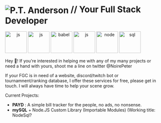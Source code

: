 
# <img align="center" style="display: inline" src="https://ptnoire.github.io/CSS-Image-Slideshow-Test/ptaLogoDarkMode.png" alt="P.T. Anderson" /> // Your Full Stack Developer


<div align="center" style="display: inline;">
<img src="https://pt-anderson.netlify.app/htmllogo.e0b81485.png" alt="js" height="71px"/>
<img src="https://pt-anderson.netlify.app/csslogo.e9c6a08a.png" alt="js" height="71px"/>
<img src="https://pt-anderson.netlify.app/babellogo.f21ef3b1.png" alt="babel" height=71px />
<img src="https://pt-anderson.netlify.app/jslogo.b859b023.png" alt="js" height="71px"/>
<img src="https://pt-anderson.netlify.app/nodelogo.fd352533.png" alt="node" height=71px />
<img src="https://pt-anderson.netlify.app/mysqllogo.76b64807.png" alt="sql" height=71px />
</div>

Hey 👋! If you're interested in helping me with any of my many projects or need a hand with yours, shoot me a line on twitter @NoirePeter

If your FGC is in need of a website, discord/twitch bot or tournamnent/ranking database, I offer these services for free, please get in touch. I will always have time to help your scene grow.

Current Projects:
- **PAYD** : A simple bill tracker for the people, no ads, no nonsense.
- **mySQL** + Node.JS Custom Library (Importable Modules) (Working title: NodeSql?

